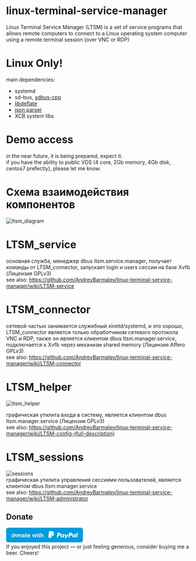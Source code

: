 # linux-terminal-service-manager
Linux Terminal Service Manager (LTSM) is a set of service programs that allows remote computers to connect to a Linux operating system computer using a remote terminal session (over VNC or RDP)

# Linux Only!
main dependencies:  
  - systemd  
  - sd-bus, [sdbus-cpp](https://github.com/Kistler-Group/sdbus-cpp)  
  - [libdeflate](https://github.com/ebiggers/libdeflate)  
  - [json parser](https://github.com/zserge/jsmn)
  - XCB system libs  

# Demo access
in the near future, it is being prepared, expect it.  
if you have the ability to public VDS (4 core, 2Gb memory, 4Gb disk, centos7 prefectly), please let me know.  

# Схема взаимодействия компонентов
![ltsm_diagram](https://user-images.githubusercontent.com/8620726/118247282-884e7480-b492-11eb-92a8-d8db95656eee.png)

# LTSM_service
основная служба, менеджер dbus ltsm.service.manager, получает команды от LTSM_connector, запускает login и users сессии на базе Xvfb (Лицензия GPLv3)  
see also: https://github.com/AndreyBarmaley/linux-terminal-service-manager/wiki/LTSM-service  

# LTSM_connector
сетевой частью занимается служебный xinetd/systemd, и это хорошо, LTSM_сonnector является только обработчиком сетевого протокола VNC и RDP, также он является клиентом dbus ltsm.manager.service, подключается к Xvfb через механизм shared memory (Лицензия Affero GPLv3)  
see also: https://github.com/AndreyBarmaley/linux-terminal-service-manager/wiki/LTSM-connector  

# LTSM_helper
![ltsm_helper](https://user-images.githubusercontent.com/8620726/118249135-9ac9ad80-b494-11eb-9a5c-ddff59048293.png)

графическая утилита входа в систему, является клиентом dbus ltsm.manager.service (Лицензия GPLv3)  
see also: https://github.com/AndreyBarmaley/linux-terminal-service-manager/wiki/LTSM-config-(full-description)  

# LTSM_sessions
![sessions](https://user-images.githubusercontent.com/8620726/118389681-78fa3300-b61a-11eb-8981-1d1e49894a5a.png)  
графическая утилита управления сессиями пользователей, является клиентом dbus ltsm.manager.service  
see also: https://github.com/AndreyBarmaley/linux-terminal-service-manager/wiki/LTSM-administrator  

## Donate
<a href="https://paypal.me/andreyafletdinov/"><img src="blue.svg" height="40"></a>  
If you enjoyed this project — or just feeling generous, consider buying me a beer. Cheers!
